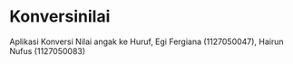 Konversinilai
=============

Aplikasi Konversi Nilai angak ke Huruf, Egi Fergiana (1127050047), Hairun Nufus (1127050083)
